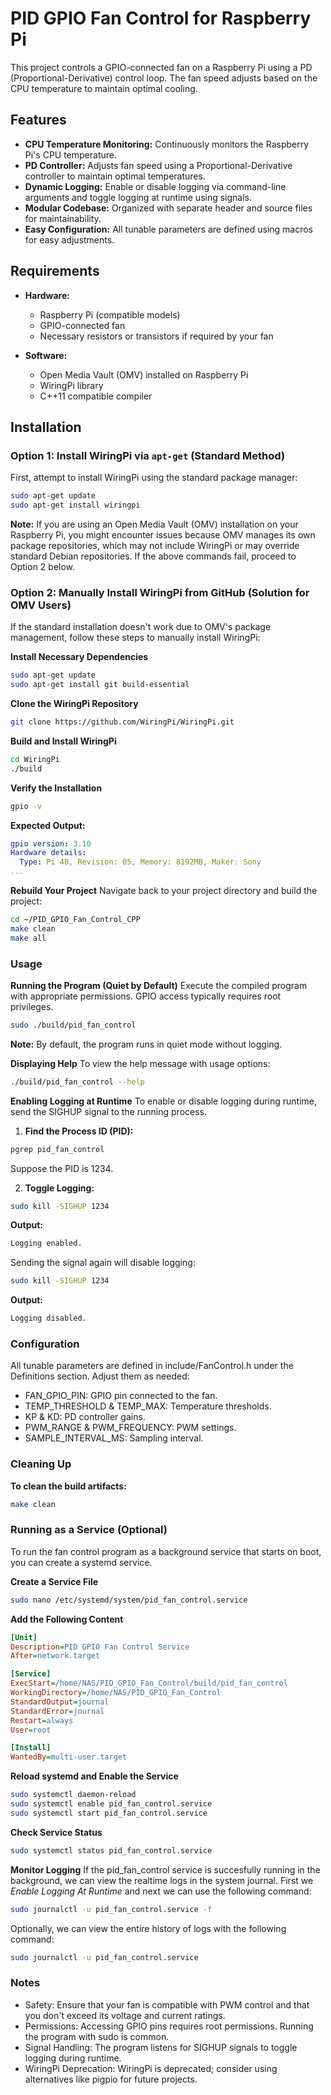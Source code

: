 # PID GPIO Fan Control for Raspberry Pi

This project controls a GPIO-connected fan on a Raspberry Pi using a PD (Proportional-Derivative) control loop. The fan speed adjusts based on the CPU temperature to maintain optimal cooling.

## Features

- **CPU Temperature Monitoring:** Continuously monitors the Raspberry Pi's CPU temperature.
- **PD Controller:** Adjusts fan speed using a Proportional-Derivative controller to maintain optimal temperatures.
- **Dynamic Logging:** Enable or disable logging via command-line arguments and toggle logging at runtime using signals.
- **Modular Codebase:** Organized with separate header and source files for maintainability.
- **Easy Configuration:** All tunable parameters are defined using macros for easy adjustments.

## Requirements

- **Hardware:**
  - Raspberry Pi (compatible models)
  - GPIO-connected fan
  - Necessary resistors or transistors if required by your fan

- **Software:**
  - Open Media Vault (OMV) installed on Raspberry Pi
  - WiringPi library
  - C++11 compatible compiler

## Installation

### **Option 1: Install WiringPi via `apt-get` (Standard Method)**

First, attempt to install WiringPi using the standard package manager:

```bash
sudo apt-get update
sudo apt-get install wiringpi
```

**Note:** If you are using an Open Media Vault (OMV) installation on your Raspberry Pi, you might encounter issues because OMV manages its own package repositories, which may not include WiringPi or may override standard Debian repositories. If the above commands fail, proceed to Option 2 below.

### **Option 2: Manually Install WiringPi from GitHub (Solution for OMV Users)**
If the standard installation doesn't work due to OMV's package management, follow these steps to manually install WiringPi:

**Install Necessary Dependencies**
```bash
sudo apt-get update
sudo apt-get install git build-essential
```

**Clone the WiringPi Repository**
```bash
git clone https://github.com/WiringPi/WiringPi.git
```

**Build and Install WiringPi**
```bash
cd WiringPi
./build
```

**Verify the Installation**
```bash
gpio -v
```
**Expected Output:**
```yaml
gpio version: 3.10
Hardware details:
  Type: Pi 4B, Revision: 05, Memory: 8192MB, Maker: Sony 
...
```

**Rebuild Your Project**
Navigate back to your project directory and build the project:
```bash
cd ~/PID_GPIO_Fan_Control_CPP
make clean
make all
```

### **Usage**
**Running the Program (Quiet by Default)**
Execute the compiled program with appropriate permissions. GPIO access typically requires root privileges.

```bash
sudo ./build/pid_fan_control
```
**Note:** By default, the program runs in quiet mode without logging.

**Displaying Help**
To view the help message with usage options:

```bash
./build/pid_fan_control --help
```

**Enabling Logging at Runtime**
To enable or disable logging during runtime, send the SIGHUP signal to the running process.

1. **Find the Process ID (PID):**
```bash
pgrep pid_fan_control
```
Suppose the PID is 1234.

2. **Toggle Logging:**
```bash
sudo kill -SIGHUP 1234
```
**Output:**
```scss
Logging enabled.
```

Sending the signal again will disable logging:
```bash
sudo kill -SIGHUP 1234
```

**Output:**
```scss
Logging disabled.
```

### **Configuration**
All tunable parameters are defined in include/FanControl.h under the Definitions section. Adjust them as needed:

- FAN_GPIO_PIN: GPIO pin connected to the fan.
- TEMP_THRESHOLD & TEMP_MAX: Temperature thresholds.
- KP & KD: PD controller gains.
- PWM_RANGE & PWM_FREQUENCY: PWM settings.
- SAMPLE_INTERVAL_MS: Sampling interval.

### **Cleaning Up**
**To clean the build artifacts:**
```bash
make clean
```

### **Running as a Service (Optional)**
To run the fan control program as a background service that starts on boot, you can create a systemd service.

**Create a Service File**
```bash
sudo nano /etc/systemd/system/pid_fan_control.service
```

**Add the Following Content**
```ini
[Unit]
Description=PID GPIO Fan Control Service
After=network.target

[Service]
ExecStart=/home/NAS/PID_GPIO_Fan_Control/build/pid_fan_control
WorkingDirectory=/home/NAS/PID_GPIO_Fan_Control
StandardOutput=journal
StandardError=journal
Restart=always
User=root

[Install]
WantedBy=multi-user.target
```

**Reload systemd and Enable the Service**
```bash
sudo systemctl daemon-reload
sudo systemctl enable pid_fan_control.service
sudo systemctl start pid_fan_control.service
```

**Check Service Status**
```bash
sudo systemctl status pid_fan_control.service
```

**Monitor Logging**
If the pid_fan_control service is succesfully running in the background, we can view the realtime logs in the system journal. First we *Enable Logging At Runtime* and next we can use the following command:
```bash
sudo journalctl -u pid_fan_control.service -f
```

Optionally, we can view the entire history of logs with the following command:
```bash
sudo journalctl -u pid_fan_control.service
```


### **Notes**
- Safety: Ensure that your fan is compatible with PWM control and that you don't exceed its voltage and current ratings.
- Permissions: Accessing GPIO pins requires root permissions. Running the program with sudo is common.
- Signal Handling: The program listens for SIGHUP signals to toggle logging during runtime.
- WiringPi Deprecation: WiringPi is deprecated; consider using alternatives like pigpio for future projects.